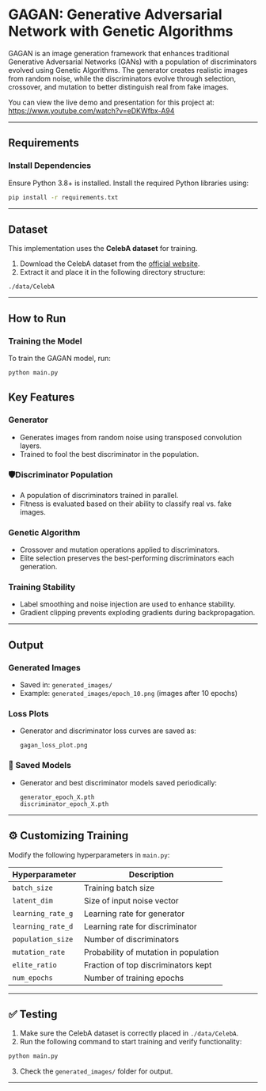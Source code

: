 
# GAGAN: Generative Adversarial Network with Genetic Algorithms

GAGAN is an image generation framework that enhances traditional Generative Adversarial Networks (GANs) with a population of discriminators evolved using Genetic Algorithms. The generator creates realistic images from random noise, while the discriminators evolve through selection, crossover, and mutation to better distinguish real from fake images.

You can view the live demo and presentation for this project at: https://www.youtube.com/watch?v=eDKWfbx-A94

---

## Requirements

### Install Dependencies

Ensure Python 3.8+ is installed. Install the required Python libraries using:

```bash
pip install -r requirements.txt
```

---

## Dataset

This implementation uses the **CelebA dataset** for training.

1. Download the CelebA dataset from the [official website](http://mmlab.ie.cuhk.edu.hk/projects/CelebA.html).
2. Extract it and place it in the following directory structure:

```
./data/CelebA
```

---

## How to Run

### Training the Model

To train the GAGAN model, run:

```bash
python main.py
```

## Key Features

### Generator

- Generates images from random noise using transposed convolution layers.
- Trained to fool the best discriminator in the population.

### 🛡Discriminator Population

- A population of discriminators trained in parallel.
- Fitness is evaluated based on their ability to classify real vs. fake images.

### Genetic Algorithm

- Crossover and mutation operations applied to discriminators.
- Elite selection preserves the best-performing discriminators each generation.

### Training Stability

- Label smoothing and noise injection are used to enhance stability.
- Gradient clipping prevents exploding gradients during backpropagation.

---

## Output

### Generated Images

- Saved in: `generated_images/`
- Example: `generated_images/epoch_10.png` (images after 10 epochs)

### Loss Plots

- Generator and discriminator loss curves are saved as:
  ```
  gagan_loss_plot.png
  ```

### 💾 Saved Models

- Generator and best discriminator models saved periodically:
  ```
  generator_epoch_X.pth
  discriminator_epoch_X.pth
  ```

---

## ⚙️ Customizing Training

Modify the following hyperparameters in `main.py`:

| Hyperparameter      | Description                          |
|---------------------|--------------------------------------|
| `batch_size`        | Training batch size                  |
| `latent_dim`        | Size of input noise vector           |
| `learning_rate_g`   | Learning rate for generator          |
| `learning_rate_d`   | Learning rate for discriminator      |
| `population_size`   | Number of discriminators             |
| `mutation_rate`     | Probability of mutation in population|
| `elite_ratio`       | Fraction of top discriminators kept  |
| `num_epochs`        | Number of training epochs            |

---

## ✅ Testing

1. Make sure the CelebA dataset is correctly placed in `./data/CelebA`.
2. Run the following command to start training and verify functionality:

```bash
python main.py
```

3. Check the `generated_images/` folder for output.

---
